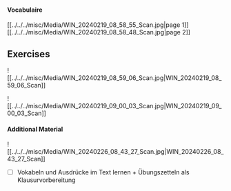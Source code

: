 #### Vocabulaire 
[[../../../misc/Media/WIN_20240219_08_58_55_Scan.jpg|page 1]]
[[../../../misc/Media/WIN_20240219_08_58_48_Scan.jpg|page 2]]

## Exercises

![[../../../misc/Media/WIN_20240219_08_59_06_Scan.jpg|WIN_20240219_08_59_06_Scan]]

![[../../../misc/Media/WIN_20240219_09_00_03_Scan.jpg|WIN_20240219_09_00_03_Scan]]


#### Additional Material


![[../../../misc/Media/WIN_20240226_08_43_27_Scan.jpg|WIN_20240226_08_43_27_Scan]]

- [ ]  Vokabeln und Ausdrücke im Text lernen + Übungszetteln als Klausurvorbereitung